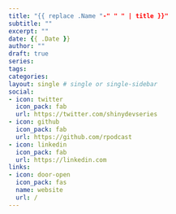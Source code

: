 ```yaml
---
title: "{{ replace .Name "-" " " | title }}"
subtitle: ""
excerpt: ""
date: {{ .Date }}
author: ""
draft: true
series:
tags:
categories:
layout: single # single or single-sidebar
social:
- icon: twitter
  icon_pack: fab
  url: https://twitter.com/shinydevseries
- icon: github
  icon_pack: fab
  url: https://github.com/rpodcast
- icon: linkedin
  icon_pack: fab
  url: https://linkedin.com
links:
- icon: door-open
  icon_pack: fas
  name: website
  url: /
---
```

